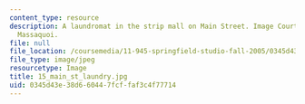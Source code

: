 ```yaml
---
content_type: resource
description: A laundromat in the strip mall on Main Street. Image Courtesy of Bill
  Massaquoi.
file: null
file_location: /coursemedia/11-945-springfield-studio-fall-2005/0345d43e38d660447fcffaf3c4f77714_15_main_st_laundry.jpg
file_type: image/jpeg
resourcetype: Image
title: 15_main_st_laundry.jpg
uid: 0345d43e-38d6-6044-7fcf-faf3c4f77714
---
```

